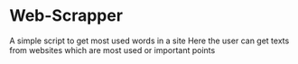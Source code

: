 # Web-Scrapper
A simple script to get most used words in a site
Here the user can get texts from websites which are most used or important points 
